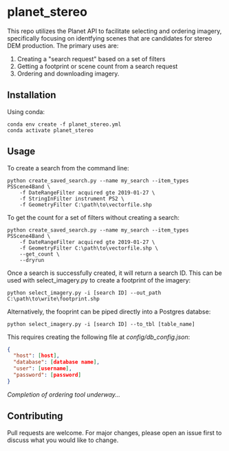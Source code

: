 # planet_stereo

This repo utilizes the Planet API to facilitate selecting and ordering imagery, specifically focusing on
identfying scenes that are candidates for stereo DEM production. The primary uses are:
1. Creating a "search request" based on a set of filters
2. Getting a footprint or scene count from a search request
3. Ordering and downloading imagery.

## Installation

Using conda:
```
conda env create -f planet_stereo.yml
conda activate planet_stereo
```

## Usage
To create a search from the command line:  
```
python create_saved_search.py --name my_search --item_types PSScene4Band \
    -f DateRangeFilter acquired gte 2019-01-27 \
    -f StringInFilter instrument PS2 \
    -f GeometryFilter C:\path\to\vectorfile.shp
```
To get the count for a set of filters without creating a search:
```
python create_saved_search.py --name my_search --item_types PSScene4Band \
    -f DateRangeFilter acquired gte 2019-01-27 \ 
    -f GeometryFilter C:\path\to\vectorfile.shp \
    --get_count \
    --dryrun
```
Once a search is successfully created, it will return a search ID. This can be used with 
select_imagery.py to create a footprint of the imagery:
```
python select_imagery.py -i [search ID] --out_path C:\path\to\write\footprint.shp
```
Alternatively, the fooprint can be piped directly into a Postgres databse:
```
python select_imagery.py -i [search ID] --to_tbl [table_name]
```
This requires creating the following file at *config/db_config.json*:
```json
{
  "host": [host],
  "database": [database name], 
  "user": [username],
  "password": [password]
}
```
*Completion of ordering tool underway...*

## Contributing
Pull requests are welcome. For major changes, please open an issue first to discuss what 
you would like to change.
